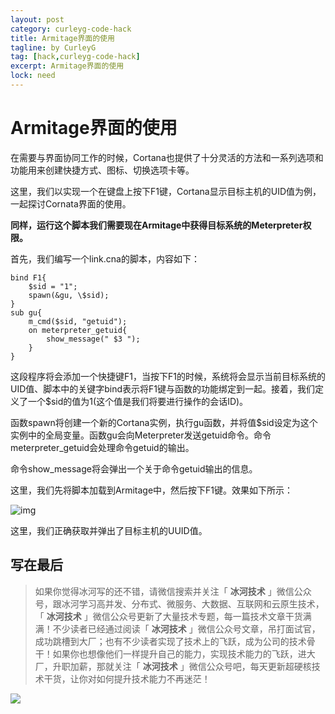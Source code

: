 ```yaml
---
layout: post
category: curleyg-code-hack
title: Armitage界面的使用
tagline: by CurleyG
tag: [hack,curleyg-code-hack]
excerpt: Armitage界面的使用
lock: need
---
```


# Armitage界面的使用

在需要与界面协同工作的时候，Cortana也提供了十分灵活的方法和一系列选项和功能用来创建快捷方式、图标、切换选项卡等。

这里，我们以实现一个在键盘上按下F1键，Cortana显示目标主机的UID值为例，一起探讨Cornata界面的使用。

**同样，运行这个脚本我们需要现在Armitage中获得目标系统的Meterpreter权限。**

首先，我们编写一个link.cna的脚本，内容如下：

```
bind F1{
    $sid = "1";
    spawn(&gu, \$sid);
}
sub gu{
    m_cmd($sid, "getuid");
    on meterpreter_getuid{
        show_message(" $3 ");
    }
}
```

这段程序将会添加一个快捷键F1，当按下F1的时候，系统将会显示当前目标系统的UID值、脚本中的关键字bind表示将F1键与函数的功能绑定到一起。接着，我们定义了一个$sid的值为1(这个值是我们将要进行操作的会话ID)。

函数spawn将创建一个新的Cortana实例，执行gu函数，并将值$sid设定为这个实例中的全局变量。函数gu会向Meterpreter发送getuid命令。命令meterpreter_getuid会处理命令getuid的输出。

命令show_message将会弹出一个关于命令getuid输出的信息。

这里，我们先将脚本加载到Armitage中，然后按下F1键。效果如下所示：

![img](https://img-blog.csdnimg.cn/20190128212909109.png)

这里，我们正确获取并弹出了目标主机的UUID值。

## 写在最后

> 如果你觉得冰河写的还不错，请微信搜索并关注「 **冰河技术** 」微信公众号，跟冰河学习高并发、分布式、微服务、大数据、互联网和云原生技术，「 **冰河技术** 」微信公众号更新了大量技术专题，每一篇技术文章干货满满！不少读者已经通过阅读「 **冰河技术** 」微信公众号文章，吊打面试官，成功跳槽到大厂；也有不少读者实现了技术上的飞跃，成为公司的技术骨干！如果你也想像他们一样提升自己的能力，实现技术能力的飞跃，进大厂，升职加薪，那就关注「 **冰河技术** 」微信公众号吧，每天更新超硬核技术干货，让你对如何提升技术能力不再迷茫！


![](https://img-blog.csdnimg.cn/20200906013715889.png)
